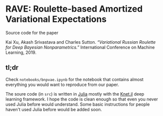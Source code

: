 # RAVE: Roulette-based Amortized Variational Expectations

Source code for the paper

Kai Xu, Akash Srivastava and Charles Sutton. *“Variational Russian Roulette for Deep Bayesian Nonparametrics.”* International Conference on Machine Learning, 2019.

## tl;dr

Check `notebooks/bnpvae.ipynb` for the notebook that contains almost everything you would want to reproduce from our paper.

The soure code (in `src`) is written in [Julia](https://julialang.org/) mostly with the [Knet.jl](https://github.com/denizyuret/Knet.jl) deep learning framework. I hope the code is clean enough so that even you never used Julia before would understand. 
Some basic instructions for people haven't used Julia before would be added soon.

